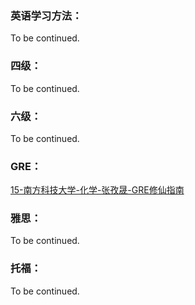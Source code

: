 ### 英语学习方法：

To be continued.

### 四级：

To be continued.

### 六级：

To be continued.

### GRE：

[15-南方科技大学-化学-张孜晟-GRE修仙指南](https://sustech-application.github.io/2020-Fall/#/英语学习/GRE/GRE修仙指南-15级-张孜晟)

### 雅思：

To be continued.

### 托福：

To be continued.